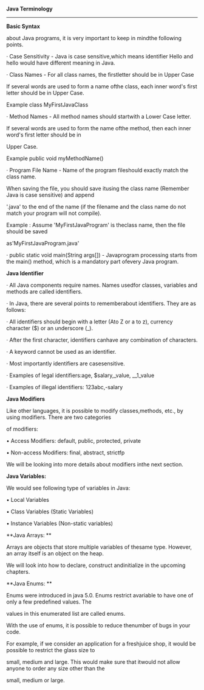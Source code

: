 **Java Terminology**

** **

**Basic Syntax**

about Java programs, it is very important to keep in mindthe following points.

·        Case Sensitivity - Java is case sensitive,which means identifier Hello and hello would have different meaning in Java.

·        Class Names - For all class names, the firstletter should be in Upper Case

If several words are used to form a name ofthe class, each inner word's first letter should be in Upper Case.

Example class MyFirstJavaClass

·        Method Names - All method names should startwith a Lower Case letter.

If several words are used to form the name ofthe method, then each inner word's first letter should be in

Upper Case.

Example public void myMethodName()

·        Program File Name - Name of the program fileshould exactly match the class name.

When saving the file, you should save itusing the class name (Remember Java is case sensitive) and append

'.java' to the end of the name (if the filename and the class name do not match your program will not compile).

Example : Assume 'MyFirstJavaProgram' is theclass name, then the file should be saved

as'MyFirstJavaProgram.java'

·        public static void main(String args[]) - Javaprogram processing starts from the main() method, which is a mandatory part ofevery Java program.

 

**Java  Identifier**

·        All Java components require names. Names usedfor classes, variables and methods are called identifiers.

·        In Java, there are several points to rememberabout identifiers. They are as follows:

·        All identifiers should begin with a letter (Ato Z or a to z), currency character ($) or an underscore (_).

·        After the first character, identifiers canhave any combination of characters.

·        A keyword cannot be used as an identifier.

·        Most importantly identifiers are casesensitive.

·        Examples of legal identifiers:age, $salary,_value, __1_value

·        Examples of illegal identifiers: 123abc,-salary

 

**Java  Modifiers**

Like other languages, it is possible to modify classes,methods, etc., by using modifiers. There are two categories

of modifiers:

• Access Modifiers: default, public, protected, private

• Non-access Modifiers: final, abstract, strictfp

We will be looking into more details about modifiers inthe next section.

 

**Java  Variables:**

We would see following type of variables in Java:

• Local Variables

• Class Variables (Static Variables)

• Instance Variables (Non-static variables)

 

**Java  Arrays: **

Arrays are objects that store multiple variables of thesame type. However, an array itself is an object on the heap.

We will look into how to declare, construct andinitialize in the upcoming chapters.

**Java  Enums: **

Enums were introduced in java 5.0. Enums restrict avariable to have one of only a few predefined values. The

values in this enumerated list are called enums.

With the use of enums, it is possible to reduce thenumber of bugs in your code.

For example, if we consider an application for a freshjuice shop, it would be possible to restrict the glass size to

small, medium and large. This would make sure that itwould not allow anyone to order any size other than the

small, medium or large.

 

 